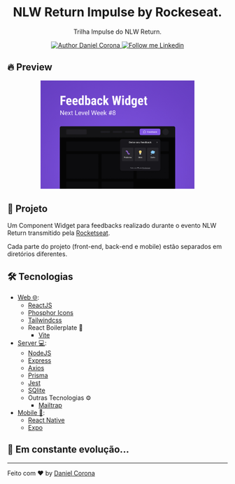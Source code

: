<h1 align="center">
	NLW Return Impulse by Rockeseat.
</h1>

<p align="center">Trilha Impulse do NLW Return.</p>

<div align="center">
  <a href="https://github.com/dnlcorona">
    <img alt="Author Daniel Corona" src="https://img.shields.io/badge/Author%20-Daniel%20Corona-ffffff">
  </a>

  <a href="https://www.linkedin.com/in/dnlcorona/" target="_blank">
    <img alt="Follow me Linkedin" src="https://img.shields.io/badge/Follow%20up-dnlcorona-ffffff?style=social&logo=linkedin">
  </a>
</div>

## 🔥 Preview

<div align="center">
    <img style="height: 70%; width: 70%" alt="Preview" src="./.github/nlw-image.jpg"/>
</div>

## 📁 Projeto

Um Component Widget para feedbacks realizado durante o evento NLW Return transmitido pela [Rocketseat](https://www.rocketseat.com.br/).
<p></p>
Cada parte do projeto (front-end, back-end e mobile) estão separados em diretórios diferentes.

## 🛠 Tecnologias

- [Web 🌐](./web):
  - [ReactJS](https://pt-br.reactjs.org/)
  - [Phosphor Icons](https://phosphoricons.com/)
  - [Tailwindcss](https://tailwindcss.com/)
  - React Boilerplate 🧱
    - [Vite](https://vitejs.dev/)
- [Server 💻](./server):
  - [NodeJS](https://nodejs.org/pt-br/)
  - [Express](https://expressjs.com/pt-br/)
  - [Axios](https://axios-http.com/ptbr/docs/intro)
  - [Prisma](https://www.prisma.io/)
  - [Jest](https://jestjs.io/pt-BR/)
  - [SQlite](https://www.sqlite.org/index.html)
  - Outras Tecnologias ⚙
    - [Mailtrap](https://mailtrap.io/)
- [Mobile 📱](./mobile):
  - [React Native](https://reactnative.dev/)
  - [Expo](https://expo.dev/)


## 🚀 **Em constante evolução...**

---

Feito com ♥ by [Daniel Corona](https://www.linkedin.com/in/dnlcorona/)